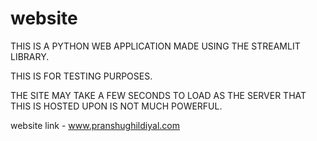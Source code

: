 # website

THIS IS A PYTHON WEB APPLICATION MADE USING THE STREAMLIT LIBRARY.

THIS IS FOR TESTING PURPOSES.

THE SITE MAY TAKE A FEW SECONDS TO LOAD AS THE SERVER THAT THIS IS HOSTED UPON IS NOT MUCH POWERFUL.

website link - www.pranshughildiyal.com

